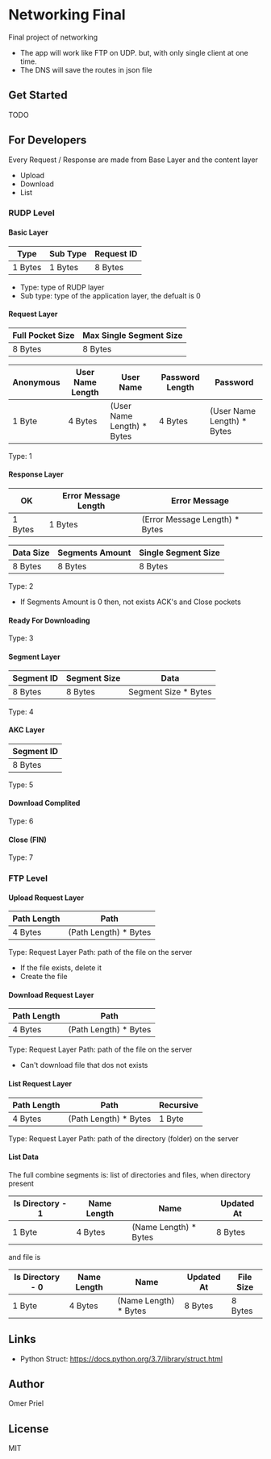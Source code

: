 # Networking Final

Final project of networking

* The app will work like FTP on UDP. but, with only single client at one time.
* The DNS will save the routes in json file

## Get Started

TODO

## For Developers

Every Request / Response are made from Base Layer and the content layer

* Upload
* Download
* List

### RUDP Level

#### Basic Layer

|   Type  |  Sub Type  | Request ID |
|---------|------------|------------|
| 1 Bytes | 1 Bytes    | 8 Bytes    |

* Type:     type of RUDP layer
* Sub type: type of the application layer, the defualt is 0

#### Request Layer

| Full Pocket Size | Max Single Segment Size |
|------------------|-------------------------|
| 8 Bytes          | 8 Bytes                 |

| Anonymous | User Name Length |         User Name          | Password Length |         Password           |
|-----------|------------------|----------------------------|-----------------|----------------------------|
| 1 Byte    | 4 Bytes          | (User Name Length) * Bytes | 4 Bytes         | (User Name Length) * Bytes |

Type: 1

#### Response Layer

| OK      | Error Message Length |         Error Message          |
|---------|----------------------|--------------------------------|
| 1 Bytes | 1 Bytes              | (Error Message Length) * Bytes |

| Data Size | Segments Amount | Single Segment Size |
|-----------|-----------------|---------------------|
| 8 Bytes   | 8 Bytes         | 8 Bytes             |

Type: 2

* If Segments Amount is 0 then, not exists ACK's and Close pockets

#### Ready For Downloading

Type: 3

#### Segment Layer

| Segment ID | Segment Size |         Data         |
|------------|--------------|----------------------|
| 8 Bytes    | 8 Bytes      | Segment Size * Bytes |

Type: 4

#### AKC Layer

| Segment ID |
|------------|
| 8 Bytes    |

Type: 5

#### Download Complited

Type: 6

#### Close (FIN)

Type: 7

### FTP Level

#### Upload Request Layer

| Path Length |         Path          |
|-------------|-----------------------|
| 4 Bytes     | (Path Length) * Bytes |

Type: Request Layer
Path: path of the file on the server

* If the file exists, delete it
* Create the file

#### Download Request Layer

| Path Length |         Path          |
|-------------|-----------------------|
| 4 Bytes     | (Path Length) * Bytes |

Type: Request Layer
Path: path of the file on the server

* Can't download file that dos not exists

#### List Request Layer

| Path Length |         Path          | Recursive |
|-------------|-----------------------|-----------|
| 4 Bytes     | (Path Length) * Bytes | 1 Byte    |

Type: Request Layer
Path: path of the directory (folder) on the server

#### List Data

The full combine segments is:
list of directories and files, when directory present

| Is Directory - 1 | Name Length |         Name          | Updated At |
|------------------|-------------|-----------------------|------------|
| 1 Byte           | 4 Bytes     | (Name Length) * Bytes | 8 Bytes    |

and file is

| Is Directory - 0 | Name Length |         Name          | Updated At | File Size  |
|------------------|-------------|-----------------------|------------|------------|
| 1 Byte           | 4 Bytes     | (Name Length) * Bytes | 8 Bytes    | 8 Bytes    |

## Links

* Python Struct: <https://docs.python.org/3.7/library/struct.html>

## Author

Omer Priel

## License

MIT
